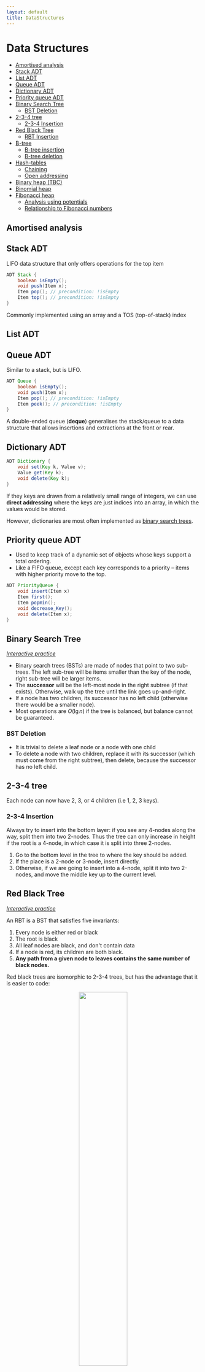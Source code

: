 ```yaml
---
layout: default
title: DataStructures
---
```


# Data Structures

<!-- TOC -->

- [Amortised analysis](#amortised-analysis)
- [Stack ADT](#stack-adt)
- [List ADT](#list-adt)
- [Queue ADT](#queue-adt)
- [Dictionary ADT](#dictionary-adt)
- [Priority queue ADT](#priority-queue-adt)
- [Binary Search Tree](#binary-search-tree)
    - [BST Deletion](#bst-deletion)
- [2-3-4 tree](#2-3-4-tree)
    - [2-3-4 Insertion](#2-3-4-insertion)
- [Red Black Tree](#red-black-tree)
    - [RBT Insertion](#rbt-insertion)
- [B-tree](#b-tree)
    - [B-tree insertion](#b-tree-insertion)
    - [B-tree deletion](#b-tree-deletion)
- [Hash-tables](#hash-tables)
    - [Chaining](#chaining)
    - [Open addressing](#open-addressing)
- [Binary heap (TBC)](#binary-heap-tbc)
- [Binomial heap](#binomial-heap)
- [Fibonacci heap](#fibonacci-heap)
    - [Analysis using potentials](#analysis-using-potentials)
    - [Relationship to Fibonacci numbers](#relationship-to-fibonacci-numbers)

<!-- /TOC -->

## Amortised analysis



## Stack ADT

LIFO data structure that only offers operations for the top item

```java
ADT Stack {
    boolean isEmpty();
    void push(Item x);
    Item pop(); // precondition: !isEmpty
    Item top(); // precondition: !isEmpty
}
```

Commonly implemented using an array and a TOS (top-of-stack) index


## List ADT



## Queue ADT

Similar to a stack, but is LIFO.

```java
ADT Queue {
    boolean isEmpty();
    void push(Item x);
    Item pop(); // precondition: !isEmpty
    Item peek(); // precondition: !isEmpty
}
```

A double-ended queue (**deque**) generalises the stack/queue to a data structure that allows insertions and extractions at the front or rear. 

## Dictionary ADT

```java
ADT Dictionary {
    void set(Key k, Value v);
    Value get(Key k);
    void delete(Key k);
}
```

If they keys are drawn from a relatively small range of integers, we can use **direct addressing** where the keys are just indices into an array, in which the values would be stored. 

However, dictionaries are most often implemented as [binary search trees](#binary-search-tree).

## Priority queue ADT

- Used to keep track of a dynamic set of objects whose keys support a total ordering. 
- Like a FIFO queue, except each key corresponds to a priority – items with higher priority move to the top.

```java
ADT PriorityQueue {
    void insert(Item x)
    Item first();
    Item popmin();
    void decrease_Key();
    void delete(Item x);
}
```

## Binary Search Tree

[*Interactive practice*](https://www.cs.usfca.edu/~galles/visualization/BST.html)

- Binary search trees (BSTs) are made of nodes that point to two sub-trees. The left sub-tree will be items smaller than the key of the node, right sub-tree will be larger items. 
- The **successor** will be the left-most node in the right subtree (if that exists). Otherwise, walk up the tree until the link goes up-and-right. 
- If a node has two children, its successor has no left child (otherwise there would be a smaller node).
- Most operations are $O(\lg n)$ if the tree is balanced, but balance cannot be guaranteed.

### BST Deletion 

- It is trivial to delete a leaf node or a node with one child
- To delete a node with two children, replace it with its successor (which must come from the right subtree), then delete, because the successor has no left child.


## 2-3-4 tree 

Each node can now have 2, 3, or 4 children (i.e 1, 2, 3 keys).

### 2-3-4 Insertion 

Always try to insert into the bottom layer: if you see any 4-nodes along the way, split them into two 2-nodes. Thus the tree can only increase in height if the root is a 4-node, in which case it is split into three 2-nodes.

1. Go to the bottom level in the tree to where the key should be added.
2. If the place is a 2-node or 3-node, insert directly.
3. Otherwise, if we are going to insert into a 4-node, split it into two 2-nodes, and move the middle key up to the current level. 

## Red Black Tree

[*Interactive practice*](https://www.cs.usfca.edu/~galles/visualization/RedBlack.html)

An RBT is a BST that satisfies five invariants:

1. Every node is either red or black
2. The root is black 
3. All leaf nodes are black, and don't contain data
4. If a node is red, its children are both black.
5. **Any path from a given node to leaves contains the same number of black nodes.**

Red black trees are isomorphic to 2-3-4 trees, but has the advantage that it is easier to code:

<center>
<img src="{{ site.imageurl }}/note_img/234_isomporphism.jpg" style="width:50%;"/>
</center>

Operations that don't modify the tree structure are the same as for BSTs. But in order to preserve the RBT invariants, other operations require **rotations**. 

<center>
<img src="{{ site.imageurl }}/note_img/bst_rotation.png" style="width:80%;"/>
</center>

In the diagram above, D has been rotated to the right, then B has been rotated to the left. These rotations apply to non-root nodes as well.

To rotate a parent *x* right given its left child *y*:

```python
if y != null:
    x.l = y.r
    y.r = x
    x = y
```

Likewise, a left-rotation:

```python
if y != null:
    x.r = y.l
    y.l = x
    x = y
```

### RBT Insertion 

Let *p* denote the parent, *g* the grandparent, *u* the uncle, and *n* the new node to be inserted.

If *p* is black, we can just insert a red child directly. 

If *p* is red, we will insert a red *n* then clean up the tree. In this case, *g* must be black (because the tree cannot have two red nodes in a row).

**Case 1 – red uncle**

<center>
<img src="{{ site.imageurl }}/note_img/rbt_case1.png" style="width:50%;"/>
</center>

- Easy: flip colour of *p*, *u*, *g*.
- If *g* is a root, just recolour it black and finish.
- If *g* has a red parent, we have moved the problem up two levels.

**Case 2 – black uncle, bent**

<center>
<img src="{{ site.imageurl }}/note_img/rbt_case2.png" style="width:50%;"/>
</center>

- Left-rotate *n* and we are now in case 3.

**Case 3 – black uncle, straight**

- Swap colours of *p* and *g*, then right-rotate *g*.

<center>
<img src="{{ site.imageurl }}/note_img/rbt_case3.png" style="width:70%;"/>
</center>


## B-tree

B-trees are a generalisation of BSTs with a high branching factor, with the idea that children may actually be stored on a separate disc.

Each node of a B-tree has a lower and upper bound on the number of keys it may contain (except the root has no lower bound). 

A B-tree is parameterised by a **minimum degreee** *t* such that each node will have between *t* and *2t* pointers. A 2-3-4 tree is thus a B-tree of degree 2.

### B-tree insertion

- On the way down, whenever you find a full node, split it into two and move the median key up one level.
- Insertion can only happen in the bottom level.

### B-tree deletion 

- We can only delete a key from the bottom otherwise its children lose their separator. Hence we start by replacing the key with its successor.
- But we must prepare the tree first, because deleting might violate the minimum fullness requirement.
- Hence if deletion would cause the node to become too small, we **refill** a node, redistributing some keys from its siblings if they can afford to lose some, or merging. 
- Merging siblings makes the parent lose a key, so we might have to recursively refill the parent. 

## Hash-tables

- A hash-table is a data structure that may be used to implement the dictionary ADT. 
- Keys are mapped to an integer between 0 and $m-1$ with some **hash function** $h(k)$, and can then be stored at that index in an array of size *m*.
- If two keys map to the same location, there is a **hash collision**

### Chaining

- Each array location points to a linked list. 
- With a good hash function, keys will be evenly distributed in the array. 
- Worst case is $O(n)$ if all items hash to one bucket.


### Open addressing

- $h(k)$ is the first preference for where to store a given key. If it is already full, we use some rule to **probe** the hash table for another position.
- - We then follow this succession rule every time we query an item, checking for key equality. 
- When an item is deleted, it should be marked as deleted rather than just removed – otherwise it interferes with the probing. 
- - If insertion causes the occupancy to increase beyond a certain threshold, the size of the hash table should be increased (like with dynamic arrays).

- **Linear probing** simply finds the next available memory cell and inserts it there. 
    - return $h(k) + j \mod m$, where *j* is the number of attempts
    - leads to **primary clustering**, in which failed attempts hit the same bucket and overflow to the same buckets, resulting in long runs of occupied buckets
- **Quadratic probing** is an improvement that increases the space between guesses:
    - return $(h(k) + cj + dj^2) \mod m$
    - doesn't suffer from primary clustering, but suffers from **secondary clustering** in which two keys that hash to the same value lead to the same probing sequence.
- **Double hashing** suffers from neither primary nor secondary clustering:
    - return $h_1(k) + j h_2(k) \mod m$ using different hash functions.
    - thus keys that hash to the same value will have different probing sequences
    - best open-addressing scheme in terms of collision reduction but has overhead of extra hash


## Binary heap (TBC)

- A heap is an **almost full binary tree** which satisfies the **heap property**, where each node has a value at least as large as those of its children. Thus the root node is the maximum element.
- Isomorphic to an array where `a[k] >= a[2k+1]` and `a[k] >= a[2k+2]`.
- Min-heaps can be used to implement the priority queue ADT, allowing for easy access of the highest priority item.

## Binomial heap

- One problem with binary heaps is that they have an $O(n_1 + n_2)$ cost to merge (concatenate arrays then heapify).
- A binomial tree of order 0 is a single node (height 0).
- A binomial tree of order *k* is obtained by combining two binomial trees of order $k-1$.
    - contains $2^k$ nodes
    - height is always equal to order

<center>
<img src="{{ site.imageurl }}note_img/binomial_heap.png" style="width:80%;"/>
</center>

- A binomial heap is a forest of **binomial trees**, at most one of each order.
    - if a heap contains *n* nodes, it contains $O(\lg n)$ binomial trees, the largest of which has order $O(\lg n)$.
    - can be thought of as a binary number
- `first` is $O(\lg n)$ because we have to scan through the root of each binomial tree in the heap.
- Merging is very similar to binary addition, and is thus $O(\lg (n_1 + n_2))$.
- `popmin` requires $O(\lg n)$ to find the minimum. The children of this minimum are another binomial heap, so after deleting the minimum we can merge it with the rest in $O(\lg n)$.
- `push` can be viewed as merging a new binomial heap which only contains a tree of order 0. It is $O(1)$ amortised because most operations don't touch many trees, but $O(\lg n)$ worst case.

## Fibonacci heap

- Designed to make Dijkstra's algorithm more practical by offering amortised $O(1)$ `push` and `decreasekey`.
- Idea is to be lazy for these operations, only cleaning up when `popmin` is called. 
- Uses a list of heaps (pointers to roots), as will as a pointer to `minroot`.
- `push` creates a new heap with one node, adds it to the list of heaps, and updates `minroot` if necessary.
- `popmin` also requires cleanup:
    - delete the `minroot` node, then promote its children to be roots
    - while there are two roots with the same degree, merge them.
    - update `minroot`
- `decreasekey` is slightly more complicated:
    - instead of just dumping heap violations into the list, we may also need to dump its parent. Otherwise the `minroot` heap might be wide and shallow, leading to slow `popmin`
    - if you lose one child, you get marked as a `loser` node
    - if you lose two children, you get dumped into the root list and the mark is removed.

### Analysis using potentials 

- We need $\Phi$ to increase for `push` and `decreasekey` to build up for the expensive `popmin`, which does all the cleanup. Each `push` and `decreasekey` adds a root, while `popmin` removes the `loser` mark. Thus:

$$\Phi = \text{num roots} + 2(\text{num loser nodes})$$

- Every `push` has $\Delta \Phi = 1$, so the cost is $O(1)$ amortised. 
- For `decreasekey`, the cost depends on whether the parents are losers etc, but the total amortised cost is still $O(1)$.
- The cost of `popmin` will depend on $d_{max}$, the upper bound on the degree of any node in the heap.
    - promoting the children of `minroot` has true cost $O(d_{max})$, and the same amortised cost.
    - cleanup is $O(d_{max})$ as well.

### Relationship to Fibonacci numbers

- As a consequence of the grandchild rule, if a node in a Fibonacci heap has *d* children, then that the subtree rooted at that node has more than $\geq F_{d+2}$, where *F* is a Fibonacci number. 
- Consider a node *x* in the Fibonacci heap, with children $y_1, y_2, \ldots, y_d$ in the order which they became children of *x*. 
- When *x* acquired $y_2$, it already had $y_1$, so $y_2$ must have had $\geq 1$ child for it to be merged. Likewise, $y_3$ must have had $\geq 2$ children, $y_d$ must have had $\geq d -1$ children. 
- But `decreasekey` could have caused them to lose at most one child.
- The total number of nodes is then bounded by:

$$N_d \geq N_{d-2} + N_{d-3} + \cdots + N_0 + N_0 + 1$$

- Where $N_0 \geq 0$, corresponding to either $y_1$ or $y_2$. 
- Thus by definition of the Fibonacci numbers:

$$n \geq F_{d+2} \geq \phi^d \implies d_{max} = O(\log n)$$

